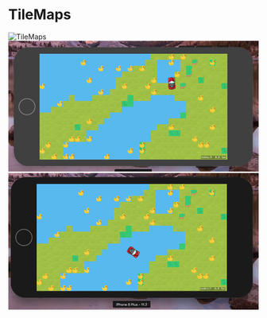 # TileMaps
![TileMaps](https://media.giphy.com/media/kFTWWTFz6Elxz1FzzH/giphy.gif)
![TileMaps](https://github.com/niksolaz/TileMaps/blob/master/ScreenShoot/Schermata%202018-02-19%20alle%2010.57.08.png)
![TileMaps](https://github.com/niksolaz/TileMaps/blob/master/ScreenShoot/Schermata%202018-02-19%20alle%2010.56.44.png)
